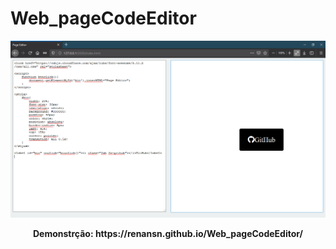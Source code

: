 # Web_pageCodeEditor

![IMG](capa.png)

<p align="center">
    <b> Demonstrção: <b> https://renansn.github.io/Web_pageCodeEditor/
</p>
